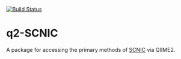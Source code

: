 [![Build Status](https://travis-ci.com/shafferm/q2-SCNIC.svg?branch=master)](https://travis-ci.com/shafferm/q2-SCNIC)

# q2-SCNIC

A package for accessing the primary methods of [SCNIC](https://www.github.com/shafferm/SCNIC) via QIIME2.
